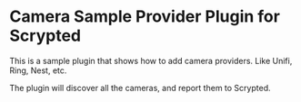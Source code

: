 # Camera Sample Provider Plugin for Scrypted

This is a sample plugin that shows how to add camera providers. Like Unifi, Ring, Nest, etc.

The plugin will discover all the cameras, and report them to Scrypted.
